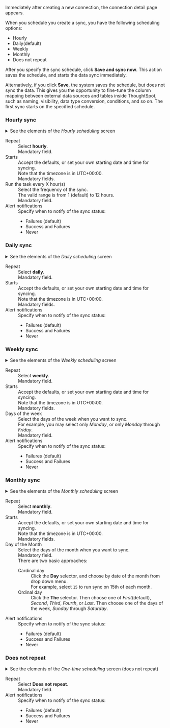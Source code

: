 Immediately after creating a new connection, the connection detail page appears.

When you schedule you create a sync, you have the following scheduling options:

- Hourly
- Daily(default)
- Weekly
- Monthly
- Does not repeat

After you specify the sync schedule, click **Save and sync now**. This action saves the schedule, and starts the data sync immediately.

Alternatively, if you click **Save**, the system saves the schedule, but does not sync the data. This gives you the opportunity to fine-tune the column mapping between external data sources and tables inside ThoughtSpot, such as naming, visibility, data type conversion, conditions, and so on. The first sync starts on the specified schedule.

### Hourly sync

<details>
  <summary>See the elements of the <em>Hourly scheduling</em> screen</summary>
  <p>
    <img src="../../images/dataflow-schedule-hourly.png" alt="Schedule hourly sync" /></p>
</details>

<dl id="schedule-hourly">
  <dlentry id="schedule-hourly-repeat">
    <dt>Repeat</dt>
    <dd>Select <strong>hourly</strong>.
      <br/>Mandatory field.</dd></dlentry>
  <dlentry id="schedule-hourly-starts">
    <dt>Starts</dt>
    <dd>Accept the defaults, or set your own  starting date and time for syncing.
      <br/>Note that the timezone is in UTC+00:00.
      <br/>Mandatory fields.</dd></dlentry>
  <dlentry id="schedule-hourly-hour">
    <dt>Run the task every X hour(s)</dt>
    <dd>Select the frequency of the sync.
      <br/>The valid range is from 1 (default) to 12 hours.
      <br/>Mandatory field.</dd></dlentry>
  <dlentry id="schedule-hourly-alert-notifications">
    <dt>Alert notifications</dt>
    <dd>Specify when to notify of the sync status:<br/>
      <ul><li>Failures (default)</li><li>Success and Failures</li><li>Never</li></ul></dd></dlentry>
</dl>

### Daily sync

<details>
  <summary>See the elements of the <em>Daily scheduling</em> screen</summary>
  <p>
    <img src="../../images/dataflow-schedule-daily.png" alt="Schedule daily sync" /></p>
</details>

<dl id="schedule-daily">
  <dlentry id="schedule-daily-repeat">
    <dt>Repeat</dt>
    <dd>Select <strong>daily</strong>.
      <br/>Mandatory field.</dd></dlentry>
  <dlentry id="schedule-daily-starts">
    <dt>Starts</dt>
    <dd>Accept the defaults, or set your own  starting date and time for syncing.
      <br/>Note that the timezone is in UTC+00:00.
      <br/>Mandatory fields.</dd></dlentry>
  <dlentry id="schedule-daily-alert-notifications">
    <dt>Alert notifications</dt>
    <dd>Specify when to notify of the sync status:<br/>
      <ul><li>Failures (default)</li><li>Success and Failures</li><li>Never</li></ul></dd></dlentry>
</dl>

### Weekly sync

<details>
  <summary>See the elements of the <em>Weekly scheduling</em> screen</summary>
  <p>
    <img src="../../images/dataflow-schedule-weekly.png" alt="Schedule weekly sync" /></p>
</details>

<dl id="schedule-weekly">
  <dlentry id="schedule-weekly-repeat">
    <dt>Repeat</dt>
    <dd>Select <strong>weekly</strong>.
      <br/>Mandatory field.</dd></dlentry>
  <dlentry id="schedule-weekly-starts">
    <dt>Starts</dt>
    <dd>Accept the defaults, or set your own  starting date and time for syncing.
      <br/>Note that the timezone is in UTC+00:00.
      <br/>Mandatory fields.</dd></dlentry>
  <dlentry id="schedule-weekly-days">
    <dt>Days of the week</dt>
    <dd>Select the days of the week when you want to sync.
      <br/>For example, you may select only <em>Monday</em>, or only <em>Monday</em> through <em>Friday</em>.
      <br/>Mandatory field.</dd></dlentry>
  <dlentry id="schedule-weekly-alert-notifications">
    <dt>Alert notifications</dt>
    <dd>Specify when to notify of the sync status:<br/>
      <ul><li>Failures (default)</li><li>Success and Failures</li><li>Never</li></ul></dd></dlentry>
</dl>

### Monthly sync

<details>
  <summary>See the elements of the <em>Monthly scheduling</em> screen</summary>
  <p>
    <img src="../../images/dataflow-schedule-monthly.png" alt="Schedule monthly sync" /></p>
</details>

<dl id="schedule-monthly">
  <dlentry id="schedule-monthly-repeat">
    <dt>Repeat</dt>
    <dd>Select <strong>monthly</strong>.
      <br/>Mandatory field.</dd></dlentry>
  <dlentry id="schedule-monthly-starts">
    <dt>Starts</dt>
    <dd>Accept the defaults, or set your own  starting date and time for syncing.
      <br/>Note that the timezone is in UTC+00:00.
      <br/>Mandatory fields.</dd></dlentry>
  <dlentry id="schedule-monthly-days">
    <dt>Day of the Month</dt>
    <dd>Select the days of the month when you want to sync.
      <br/>Mandatory field.
      <br/>There are two basic approaches:<br/>
      <dl>
        <dlentry>
          <dt>Cardinal day</dt>
          <dd>Click the <strong>Day</strong> selector, and choose by date of the month from drop down menu.
            <br/>For example, select <code>15</code> to run sync on 15th of each month.</dd></dlentry>
        <dlentry>
          <dt>Ordinal day</dt>   
          <dd>Click the <strong>The</strong> selector. Then choose one of <em>First</em>(default), <em>Second</em>, <em>Third</em>, <em>Fourth</em>, or <em>Last</em>. Then choose one of the days of the week, <em>Sunday</em> through <em>Saturday</em>.</dd></dlentry></dl>
         </dd></dlentry>
  <dlentry id="schedule-weekly-alert-notifications">
    <dt>Alert notifications</dt>
    <dd>Specify when to notify of the sync status:<br/>
      <ul><li>Failures (default)</li><li>Success and Failures</li><li>Never</li></ul></dd></dlentry>
</dl>

### Does not repeat

<details>
  <summary>See the elements of the <em>One-time scheduling</em> screen (does not repeat)</summary>
  <p>
    <img src="../../images/dataflow-schedule-no-repeat.png" alt="Schedule one-time sync" /></p>
</details>

<dl id="schedule-no-repeat">
  <dlentry id="schedule-no-repeat">
    <dt>Repeat</dt>
    <dd>Select <strong>Does not repeat</strong>.
      <br/>Mandatory field.</dd></dlentry>
  <dlentry id="schedule-no-repeat-alert-notifications">
    <dt>Alert notifications</dt>
    <dd>Specify when to notify of the sync status:<br/>
      <ul><li>Failures (default)</li><li>Success and Failures</li><li>Never</li></ul></dd></dlentry>
</dl>
